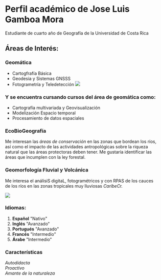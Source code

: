 # Perfil académico de Jose Luis Gamboa Mora
Estudiante de cuarto año de Geografía de la Universidad de Costa Rica  
## Áreas de Interés:
### **Geomática**
+ Cartogfrafía Básica
+ Geodesia y Sistemas GNSSS
+ Fotogrametría y Teledetección
![](https://gisgeography.com/wp-content/uploads/2015/11/What-Is-Remote-Sensing-1.jpg)

### Y se encuentra cursando cursos del área de geomática como:
+ Cartografía multivariada y Geovisualización
+ Modelización Espacio temporal
+ Procesamiento de datos espaciales

### **EcoBioGeografía**
Me interesan las _áreas de conservación_ en las zonas que bordean los ríos, así como el impacto de las actividades antropológicas sobre la riqueza natural que las áreas protectoras deben tener. Me gustaría identificar las áreas que incumplen con la ley forestal.

### **Geomorfología Fluvial y Volcánica**
Me interesa el análisiS digitaL, fotogramétricos y con RPAS de los cauces de los ríos en las zonas tropicales muy lluviosas _CaribeCr._

![](https://media-exp1.licdn.com/dms/image/C5612AQFnZIOAlulIhA/article-inline_image-shrink_1000_1488/0/1522239151804?e=2147483647&v=beta&t=pR1P3OWc9f2UyC8nk91PZDOVFWTavOKtw1H9sYUGVAE)

### Idiomas:
1. **Español** "Nativo"
2. **Inglés** "Avanzado"
3. **Portugués** "Avanzado"
4. **Francés** "Intermedio"
5. **Árabe** "Intermedio"

### Características 
_Autodidacta_  
_Proactivo_  
_Amante de la naturaleza_  

